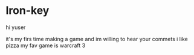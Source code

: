 # Iron-key

hi yuser 


it's my firs time making a game and im willing to hear your commets 
i like pizza my fav game is warcraft 3 
